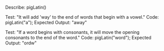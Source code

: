 Describe: pigLatin()

Test: "It will add 'way' to the end of words that begin with a vowel."
Code: pigLatin("a");
Expected Output: "away"

Test: "If a word begins with consonants, it will move the opening consonants to the end of the word."
Code: pigLatin("word");
Expected Output: "ordw"